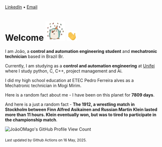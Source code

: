 [LinkedIn](https://www.linkedin.com/in/joão-pedro-gozzoli-b95641301/) &bull;
[Email](joaopedrogozzoli@gmail.com)

# Welcome <img src="happy.gif" height="64px" /> <img src="wave.gif" height="32px" />

I am João, a  **control and automation engineering student** and **mechatronic technician** based in Brazil Br.

Currently, I am studying as a **control and automation engineering** at [Unifei](https://unifei.edu.br) where I study python, C, C++, project management and Ai.

I did my high school education at ETEC Pedro Ferreira alves as a Mechatronic technician in Mogi Mirim.

Here is a random fact about me - I have been on this planet for **7809 days**.

And here is a just a random fact -  **The 1912, a wrestling match in Stockholm between Finn Alfred Asikainen and Russian Martin Klein lasted more than 11 hours. Klein eventually won, but was to tired to participate in the championship match**.

![JoãoOMago's GitHub Profile View Count](https://komarev.com/ghpvc/?username=JoaoOMago)

<sub>Last updated by Github Actions on 16 May, 2025.</sub>
